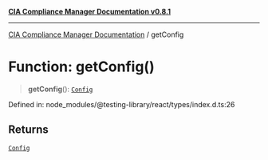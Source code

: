 [**CIA Compliance Manager Documentation v0.8.1**](../README.md)

***

[CIA Compliance Manager Documentation](../globals.md) / getConfig

# Function: getConfig()

> **getConfig**(): [`Config`](../interfaces/Config.md)

Defined in: node\_modules/@testing-library/react/types/index.d.ts:26

## Returns

[`Config`](../interfaces/Config.md)
